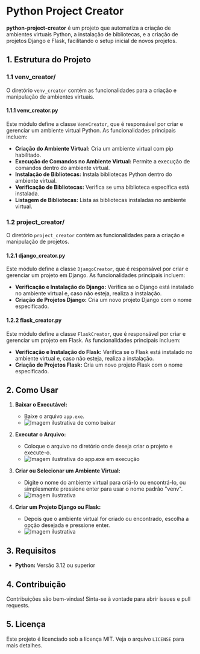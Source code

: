 # Python Project Creator

**python-project-creator** é um projeto que automatiza a criação de ambientes virtuais Python, a instalação de bibliotecas, e a criação de projetos Django e Flask, facilitando o setup inicial de novos projetos.

## 1. Estrutura do Projeto

### 1.1 venv_creator/

O diretório `venv_creator` contém as funcionalidades para a criação e manipulação de ambientes virtuais.

#### 1.1.1 venv_creator.py

Este módulo define a classe `VenvCreator`, que é responsável por criar e gerenciar um ambiente virtual Python. As funcionalidades principais incluem:

- **Criação do Ambiente Virtual:** Cria um ambiente virtual com pip habilitado.
- **Execução de Comandos no Ambiente Virtual:** Permite a execução de comandos dentro do ambiente virtual.
- **Instalação de Bibliotecas:** Instala bibliotecas Python dentro do ambiente virtual.
- **Verificação de Bibliotecas:** Verifica se uma biblioteca específica está instalada.
- **Listagem de Bibliotecas:** Lista as bibliotecas instaladas no ambiente virtual.

### 1.2 project_creator/

O diretório `project_creator` contém as funcionalidades para a criação e manipulação de projetos.

#### 1.2.1 django_creator.py

Este módulo define a classe `DjangoCreator`, que é responsável por criar e gerenciar um projeto em Django. As funcionalidades principais incluem:

- **Verificação e Instalação do Django:** Verifica se o Django está instalado no ambiente virtual e, caso não esteja, realiza a instalação.
- **Criação de Projetos Django:** Cria um novo projeto Django com o nome especificado.

#### 1.2.2 flask_creator.py

Este módulo define a classe `FlaskCreator`, que é responsável por criar e gerenciar um projeto em Flask. As funcionalidades principais incluem:

- **Verificação e Instalação do Flask:** Verifica se o Flask está instalado no ambiente virtual e, caso não esteja, realiza a instalação.
- **Criação de Projetos Flask:** Cria um novo projeto Flask com o nome especificado.

## 2. Como Usar

1. **Baixar o Executável:** 
    - Baixe o arquivo `app.exe`.
    - ![Imagem ilustrativa de como baixar](path/to/image)

2. **Executar o Arquivo:**
    - Coloque o arquivo no diretório onde deseja criar o projeto e execute-o.
    - ![Imagem ilustrativa do `app.exe` em execução](path/to/image)

3. **Criar ou Selecionar um Ambiente Virtual:**
    - Digite o nome do ambiente virtual para criá-lo ou encontrá-lo, ou simplesmente pressione enter para usar o nome padrão "venv".
    - ![Imagem ilustrativa](path/to/image)

4. **Criar um Projeto Django ou Flask:**
    - Depois que o ambiente virtual for criado ou encontrado, escolha a opção desejada e pressione enter.
    - ![Imagem ilustrativa](path/to/image)

## 3. Requisitos

- **Python:** Versão 3.12 ou superior

## 4. Contribuição

Contribuições são bem-vindas! Sinta-se à vontade para abrir issues e pull requests.

## 5. Licença

Este projeto é licenciado sob a licença MIT. Veja o arquivo `LICENSE` para mais detalhes.
